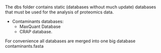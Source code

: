 The dbs folder contains static (databases without much update) databases that must be used for the analysis of proteomics data. 
 - Contaminants databases: 
   - MaxQuant Database
   - CRAP database.

For convenience all databases are merged into one big database contaminants.fasta
 
